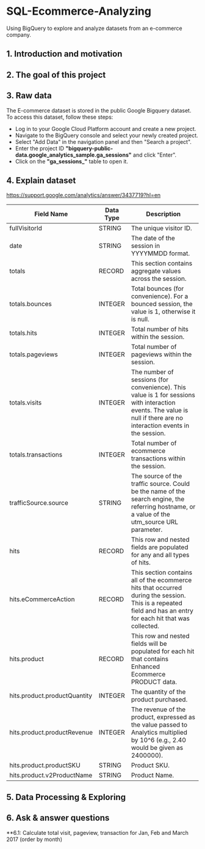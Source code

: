 # SQL-Ecommerce-Analyzing
Using BigQuery to explore and analyze datasets from an e-commerce company.

## 1. Introduction and motivation
## 2. The goal of this project
## 3. Raw data

The E-commerce dataset is stored in the public Google Bigquery dataset. To access this dataset, follow these steps:
- Log in to your Google Cloud Platform account and create a new project.
- Navigate to the BigQuery console and select your newly created project.
- Select "Add Data" in the navigation panel and then "Search a project".
- Enter the project ID **"bigquery-public-data.google_analytics_sample.ga_sessions"** and click "Enter".
- Click on the **"ga_sessions_"** table to open it.

## 4. Explain dataset
https://support.google.com/analytics/answer/3437719?hl=en

|  Field Name | Data Type | Description |
| --- | --- | --- |
fullVisitorId                   |	STRING  |	  The unique visitor ID.|
date	                          | STRING  |   The date of the session in YYYYMMDD format.|
totals	                        | RECORD  |	  This section contains aggregate values across the session.|
totals.bounces	                | INTEGER |	  Total bounces (for convenience). For a bounced session, the value is 1, otherwise it is null.|
totals.hits	                    | INTEGER | 	Total number of hits within the session.|
totals.pageviews	              | INTEGER |	  Total number of pageviews within the session.|
totals.visits	                  | INTEGER |	  The number of sessions (for convenience). This value is 1 for sessions with interaction events. The value is null if there are no interaction events in the session.
totals.transactions	            | INTEGER	|   Total number of ecommerce transactions within the session.|
trafficSource.source	          | STRING	|   The source of the traffic source. Could be the name of the search engine, the referring hostname, or a value of the utm_source URL parameter.|
hits	                          | RECORD	|   This row and nested fields are populated for any and all types of hits.|
hits.eCommerceAction	          | RECORD	|   This section contains all of the ecommerce hits that occurred during the session. This is a repeated field and has an entry for each hit that was collected.|
hits.product	                  | RECORD	|   This row and nested fields will be populated for each hit that contains Enhanced Ecommerce PRODUCT data.|
hits.product.productQuantity	  | INTEGER |	  The quantity of the product purchased.|
hits.product.productRevenue	    | INTEGER |	  The revenue of the product, expressed as the value passed to Analytics multiplied by 10^6 (e.g., 2.40 would be given as 2400000).|
hits.product.productSKU	        | STRING  |	  Product SKU.|
hits.product.v2ProductName	    | STRING  |	  Product Name.|

## 5. Data Processing & Exploring
## 6. Ask & answer questions
**6.1: Calculate total visit, pageview, transaction for Jan, Feb and March 2017 (order by month)
